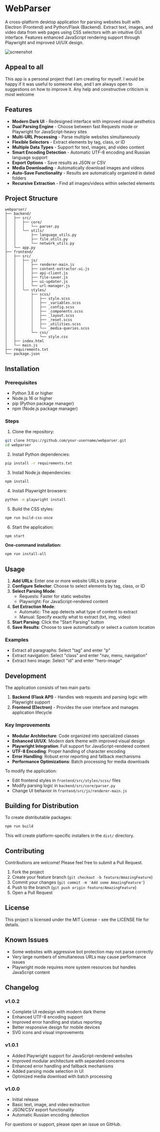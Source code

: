 # WebParser

A cross-platform desktop application for parsing websites built with Electron (Frontend) and Python/Flask (Backend). Extract text, images, and video data from web pages using CSS selectors with an intuitive GUI interface. Features enhanced JavaScript rendering support through Playwright and improved UI/UX design.

![screenshot](https://github.com/mdapm9di/WebParser/blob/main/preview.jpg)

## Appeal to all
This app is a personal project that I am creating for myself. I would be happy if it was useful to someone else, and I am always open to suggestions on how to improve it. Any help and constructive criticism is most welcome

## Features

- **Modern Dark UI** - Redesigned interface with improved visual aesthetics
- **Dual Parsing Engine** - Choose between fast Requests mode or Playwright for JavaScript-heavy sites
- **Multi-URL Processing** - Parse multiple websites simultaneously
- **Flexible Selectors** - Extract elements by tag, class, or ID
- **Multiple Data Types** - Support for text, images, and video content
- **Smart Encoding Detection** - Automatic UTF-8 encoding and Russian language support
- **Export Options** - Save results as JSON or CSV
- **Media Downloading** - Automatically download images and videos
- **Auto-Save Functionality** - Results are automatically organized in dated folders
- **Recursive Extraction** - Find all images/videos within selected elements

## Project Structure

```
webparser/
├── backend/               
│   ├── src/
│   │   ├── core/
│   │   │   └── parser.py           
│   │   └── utils/
│   │       ├── language_utils.py   
│   │       ├── file_utils.py       
│   │       └── network_utils.py    
│   └── app.py              
├── frontend/              
│   ├── src/
│   │   ├── js/
│   │   │   ├── renderer-main.js   
│   │   │   ├── content-extractor-ui.js 
│   │   │   ├── api-client.js       
│   │   │   ├── file-saver.js     
│   │   │   ├── ui-updater.js      
│   │   │   └── url-manager.js   
│   │   └── styles/
│   │       ├── scss/
│   │       │   ├── style.scss    
│   │       │   ├── _variables.scss 
│   │       │   ├── _config.scss   
│   │       │   ├── _components.scss 
│   │       │   ├── _layout.scss  
│   │       │   ├── _reset.scss   
│   │       │   ├── _utilities.scss 
│   │       │   └── _media-queries.scss 
│   │       └── css/
│   │           └── style.css     
│   ├── index.html         
│   └── main.js            
├── requirements.txt        
└── package.json          
```

## Installation

### Prerequisites

- Python 3.8 or higher
- Node.js 16 or higher
- pip (Python package manager)
- npm (Node.js package manager)

### Steps

1. Clone the repository:
```bash
git clone https://github.com/your-username/webparser.git
cd webparser
```

2. Install Python dependencies:
```bash
pip install -r requirements.txt
```

3. Install Node.js dependencies:
```bash
npm install
```

4. Install Playwright browsers:
```bash
python -m playwright install
```

5. Build the CSS styles:
```bash
npm run build-css-once
```

6. Start the application:
```bash
npm start
```

**One-command installation:**
```bash
npm run install-all
```

## Usage

1. **Add URLs**: Enter one or more website URLs to parse
2. **Configure Selector**: Choose to select elements by tag, class, or ID
3. **Select Parsing Mode**:
   - Requests: Faster for static websites
   - Playwright: For JavaScript-rendered content
4. **Set Extraction Mode**:
   - Automatic: The app detects what type of content to extract
   - Manual: Specify exactly what to extract (txt, img, video)
5. **Start Parsing**: Click the "Start Parsing" button
6. **Save Results**: Choose to save automatically or select a custom location

### Examples

- Extract all paragraphs: Select "tag" and enter "p"
- Extract navigation: Select "class" and enter "nav, menu, navigation"
- Extract hero image: Select "id" and enter "hero-image"

## Development

The application consists of two main parts:

1. **Backend (Flask API)** - Handles web requests and parsing logic with Playwright support
2. **Frontend (Electron)** - Provides the user interface and manages application lifecycle

### Key Improvements

- **Modular Architecture**: Code organized into specialized classes
- **Enhanced UI/UX**: Modern dark theme with improved visual design
- **Playwright Integration**: Full support for JavaScript-rendered content
- **UTF-8 Encoding**: Proper handling of character encoding
- **Error Handling**: Robust error reporting and fallback mechanisms
- **Performance Optimizations**: Batch processing for media downloads

To modify the application:

- Edit frontend styles in `frontend/src/styles/scss/` files
- Modify parsing logic in `backend/src/core/parser.py`
- Change UI behavior in `frontend/src/js/renderer-main.js`

## Building for Distribution

To create distributable packages:

```bash
npm run build
```

This will create platform-specific installers in the `dist/` directory.

## Contributing

Contributions are welcome! Please feel free to submit a Pull Request.

1. Fork the project
2. Create your feature branch (`git checkout -b feature/AmazingFeature`)
3. Commit your changes (`git commit -m 'Add some AmazingFeature'`)
4. Push to the branch (`git push origin feature/AmazingFeature`)
5. Open a Pull Request

## License

This project is licensed under the MIT License - see the LICENSE file for details.

## Known Issues

- Some websites with aggressive bot protection may not parse correctly
- Very large numbers of simultaneous URLs may cause performance issues
- Playwright mode requires more system resources but handles JavaScript content

## Changelog

### v1.0.2
- Complete UI redesign with modern dark theme
- Enhanced UTF-8 encoding support
- Improved error handling and status reporting
- Better responsive design for mobile devices
- SVG icons and visual improvements

### v1.0.1
- Added Playwright support for JavaScript-rendered websites
- Improved modular architecture with separated concerns
- Enhanced error handling and fallback mechanisms
- Added parsing mode selection in UI
- Optimized media download with batch processing

### v1.0.0
- Initial release
- Basic text, image, and video extraction
- JSON/CSV export functionality
- Automatic Russian encoding detection


For questions or support, please open an issue on GitHub.